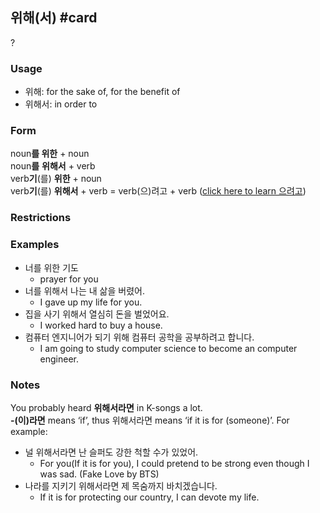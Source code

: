 ## 위해(서) #card
?
### Usage
- 위해: for the sake of, for the benefit of
- 위해서: in order to
### Form
noun**를 위한** + noun  
noun**를** **위해서** + verb  
verb**기**(를) ****위한**** + noun  
verb**기**(를) **위해서** + verb = verb(으)려고 + verb ([click here to learn 으려고](https://funkorean4u.wordpress.com/2014/07/16/grammar-%ec%9c%bc%eb%9f%ac-%ec%9c%bc%eb%a0%a4%ea%b3%a0-verb-connectives/))
### Restrictions
### Examples
- 너를 위한 기도 
	- prayer for you  
- 너를 위해서 나는 내 삶을 버렸어. 
	- I gave up my life for you.  
- 집을 사기 위해서 열심히 돈을 벌었어요. 
	- I worked hard to buy a house.  
- 컴퓨터 엔지니어가 되기 위해 컴퓨터 공학을 공부하려고 합니다.
	- I am going to study computer science to become an computer engineer.
### Notes
You probably heard **위해서라면** in K-songs a lot.  
**-(이)라면** means ‘if’, thus 위해서라면 means ‘if it is for (someone)’. 
For example:
- 널 위해서라면 난 슬퍼도 강한 척할 수가 있었어. 
	- For you(If it is for you), I could pretend to be strong even though I was sad. (Fake Love by BTS)  
- 나라를 지키기 위해서라면 제 목숨까지 바치겠습니다. 
	- If it is for protecting our country, I can devote my life.
